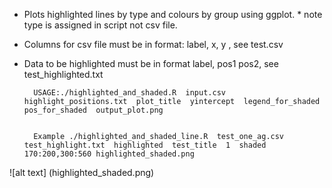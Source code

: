 - Plots highlighted lines by type and colours by group using ggplot. * note type is assigned in script not csv file.

- Columns for csv file must be in format: label, x, y , see test.csv
- Data to be highlighted must be in format label, pos1 pos2, see test_highlighted.txt

		
		USAGE:./highlighted_and_shaded.R  input.csv  highlight_positions.txt  plot_title  yintercept  legend_for_shaded  pos_for_shaded  output_plot.png


		Example ./highlighted_and_shaded_line.R  test_one_ag.csv  test_highlight.txt  highlighted  test_title  1  shaded 170:200,300:560 highlighted_shaded.png
		
		
		
![alt text] (highlighted_shaded.png)
 
